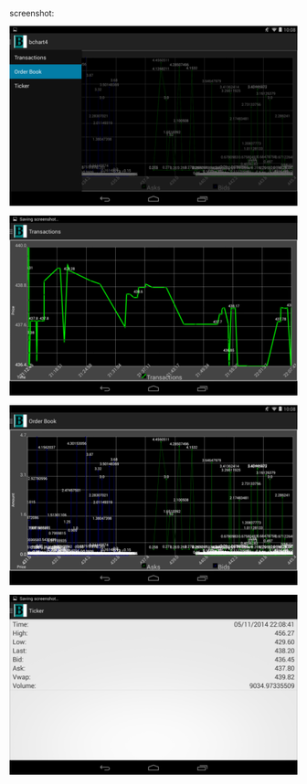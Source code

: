 screenshot:

![screenshot1](/screenshots/Screenshot_menu.png)

![screenshot2](/screenshots/Screenshot_transaction.png)

![screenshot2](/screenshots/Screenshot_order_book.png)

![screenshot2](/screenshots/Screenshot_ticker.png)
